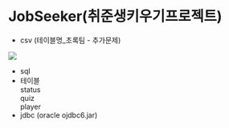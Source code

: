 # JobSeeker(취준생키우기프로젝트)

+ csv (테이블명_초록팀 - 추가문제)
<img src="https://capsule-render.vercel.app/api?type=wave&color=auto&height=300&section=header&text=테이블%20render&fontSize=90" />

+ sql
+ 테이블
<br>status
<br>quiz
<br>player
+ jdbc (oracle ojdbc6.jar) 
